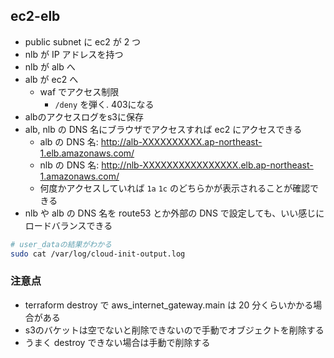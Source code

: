 ## ec2-elb

- public subnet に ec2 が 2 つ
- nlb が IP アドレスを持つ
- nlb が alb へ
- alb が ec2 へ
  - waf でアクセス制限
    - `/deny` を弾く. 403になる
- albのアクセスログをs3に保存
- alb, nlb の DNS 名にブラウザでアクセスすれば ec2 にアクセスできる
  - alb の DNS 名: http://alb-XXXXXXXXXX.ap-northeast-1.elb.amazonaws.com/
  - nlb の DNS 名: http://nlb-XXXXXXXXXXXXXXXX.elb.ap-northeast-1.amazonaws.com/
  - 何度かアクセスしていれば `1a` `1c` のどちらかが表示されることが確認できる
- nlb や alb の DNS 名を route53 とか外部の DNS で設定しても、いい感じにロードバランスできる

```bash
# user_dataの結果がわかる
sudo cat /var/log/cloud-init-output.log
```

### 注意点

- terraform destroy で aws_internet_gateway.main は 20 分くらいかかる場合がある
- s3のバケットは空でないと削除できないので手動でオブジェクトを削除する
- うまく destroy できない場合は手動で削除する
